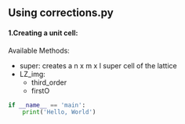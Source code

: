 ## Using corrections.py
#### 1.Creating a unit cell:

Available Methods:
* super: creates a n x m x l super cell of the lattice
* LZ_img:
	* third_order
	* firstO
```python
if __name__ == 'main':
	print('Hello, World')
```
